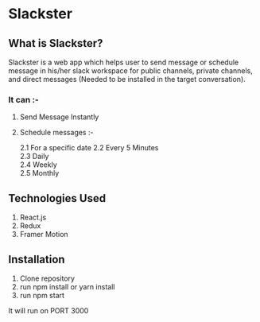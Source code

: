 # Slackster

## What is Slackster?

Slackster is a web app which helps user to
send message or schedule message in his/her slack workspace
for public channels, private channels, and direct messages
(Needed to be installed in the target conversation).

### It can :-

1. Send Message Instantly
2. Schedule messages :- <br>

   2.1 For a specific date
   2.2 Every 5 Minutes <br>
   2.3 Daily <br>
   2.4 Weekly <br>
   2.5 Monthly <br>

## Technologies Used

1. React.js
2. Redux
3. Framer Motion

## Installation

1. Clone repository
2. run npm install or yarn install
3. run npm start

It will run on PORT 3000
